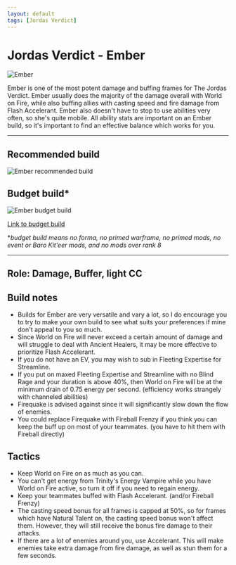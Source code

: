 ```yaml
---
layout: default
tags: [Jordas Verdict]
---
```

# Jordas Verdict - Ember

![Ember](http://i.imgur.com/tkmmRsT.png)

Ember is one of the most potent damage and buffing frames for The Jordas Verdict. Ember usually does the majority of the damage overall with World on Fire, while also buffing allies with casting speed and fire damage from Flash Accelerant. Ember also doesn't have to stop to use abilities very often, so she's quite mobile. All ability stats are important on an Ember build, so it's important to find an effective balance which works for you.

* * *

## Recommended build

![Ember recommended build](http://i.imgur.com/rUypQ4A.jpg)

## Budget build*

![Ember budget build](http://i.imgur.com/7uwyGAD.png)

[Link to budget build](http://warframe-builder.com/Warframes/Builder/Ember/t_30_0300030020_3-8-5-5-5-5-7-1-5-12-0-8-14-3-5-46-6-5-57-4-5-521-7-3-777-2-3_12-14-7-5-777-9-14-9-57-15-5-5-46-11-521-9-3-18-f-f_0/en/1-0-3/111632/0)

*_budget build means no forma, no primed warframe, no primed mods, no event or Baro Kit'eer mods, and no mods over rank 8_

* * *

## Role: Damage, Buffer, light CC

## Build notes

* Builds for Ember are very versatile and vary a lot, so I do encourage you to try to make your own build to see what suits your preferences if mine don't appeal to you so much.
* Since World on Fire will never exceed a certain amount of damage and will struggle to deal with Ancient Healers, it may be more effective to prioritize Flash Accelerant.
* If you do not have an EV, you may wish to sub in Fleeting Expertise for Streamline.
* If you put on maxed Fleeting Expertise and Streamline with no Blind Rage and your duration is above 40%, then World on Fire will be at the minimum drain of 0.75 energy per second. (efficiency works strangely with channeled abilities)
* Firequake is advised against since it will significantly slow down the flow of enemies.
* You could replace Firequake with Fireball Frenzy if you think you can keep the buff up on most of your teammates. (you have to hit them with Fireball directly)

## Tactics

* Keep World on Fire on as much as you can.
* You can't get energy from Trinity's Energy Vampire while you have World on Fire active, so turn it off if you need to regain energy.
* Keep your teammates buffed with Flash Accelerant. (and/or Fireball Frenzy)
* The casting speed bonus for all frames is capped at 50%, so for frames which have Natural Talent on, the casting speed bonus won't affect them. However, they will still receive the bonus fire damage to their attacks.
* If there are a lot of enemies around you, use Accelerant. This will make enemies take extra damage from fire damage, as well as stun them for a few seconds.
